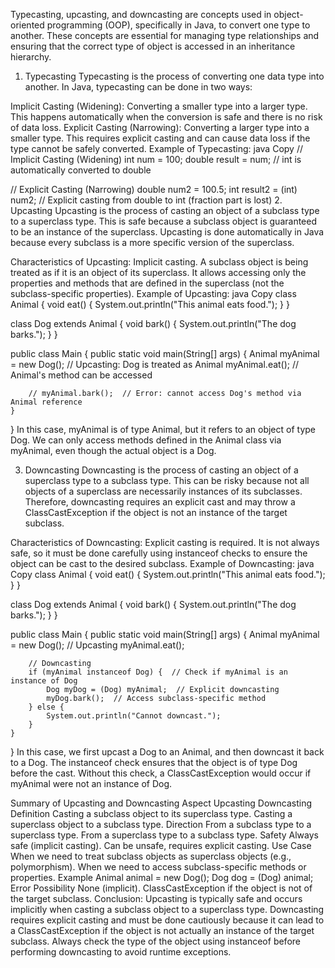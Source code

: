 Typecasting, upcasting, and downcasting are concepts used in object-oriented programming (OOP), specifically in Java, to convert one type to another. These concepts are essential for managing type relationships and ensuring that the correct type of object is accessed in an inheritance hierarchy.

1. Typecasting
   Typecasting is the process of converting one data type into another. In Java, typecasting can be done in two ways:

Implicit Casting (Widening): Converting a smaller type into a larger type. This happens automatically when the conversion is safe and there is no risk of data loss.
Explicit Casting (Narrowing): Converting a larger type into a smaller type. This requires explicit casting and can cause data loss if the type cannot be safely converted.
Example of Typecasting:
java
Copy
// Implicit Casting (Widening)
int num = 100;
double result = num; // int is automatically converted to double

// Explicit Casting (Narrowing)
double num2 = 100.5;
int result2 = (int) num2; // Explicit casting from double to int (fraction part is lost)
2. Upcasting
   Upcasting is the process of casting an object of a subclass type to a superclass type. This is safe because a subclass object is guaranteed to be an instance of the superclass. Upcasting is done automatically in Java because every subclass is a more specific version of the superclass.

Characteristics of Upcasting:
Implicit casting.
A subclass object is being treated as if it is an object of its superclass.
It allows accessing only the properties and methods that are defined in the superclass (not the subclass-specific properties).
Example of Upcasting:
java
Copy
class Animal {
void eat() {
System.out.println("This animal eats food.");
}
}

class Dog extends Animal {
void bark() {
System.out.println("The dog barks.");
}
}

public class Main {
public static void main(String[] args) {
Animal myAnimal = new Dog();  // Upcasting: Dog is treated as Animal
myAnimal.eat();  // Animal's method can be accessed

        // myAnimal.bark();  // Error: cannot access Dog's method via Animal reference
    }
}
In this case, myAnimal is of type Animal, but it refers to an object of type Dog. We can only access methods defined in the Animal class via myAnimal, even though the actual object is a Dog.

3. Downcasting
   Downcasting is the process of casting an object of a superclass type to a subclass type. This can be risky because not all objects of a superclass are necessarily instances of its subclasses. Therefore, downcasting requires an explicit cast and may throw a ClassCastException if the object is not an instance of the target subclass.

Characteristics of Downcasting:
Explicit casting is required.
It is not always safe, so it must be done carefully using instanceof checks to ensure the object can be cast to the desired subclass.
Example of Downcasting:
java
Copy
class Animal {
void eat() {
System.out.println("This animal eats food.");
}
}

class Dog extends Animal {
void bark() {
System.out.println("The dog barks.");
}
}

public class Main {
public static void main(String[] args) {
Animal myAnimal = new Dog();  // Upcasting
myAnimal.eat();

        // Downcasting
        if (myAnimal instanceof Dog) {  // Check if myAnimal is an instance of Dog
            Dog myDog = (Dog) myAnimal;  // Explicit downcasting
            myDog.bark();  // Access subclass-specific method
        } else {
            System.out.println("Cannot downcast.");
        }
    }
}
In this case, we first upcast a Dog to an Animal, and then downcast it back to a Dog. The instanceof check ensures that the object is of type Dog before the cast. Without this check, a ClassCastException would occur if myAnimal were not an instance of Dog.

Summary of Upcasting and Downcasting
Aspect	Upcasting	Downcasting
Definition	Casting a subclass object to its superclass type.	Casting a superclass object to a subclass type.
Direction	From a subclass type to a superclass type.	From a superclass type to a subclass type.
Safety	Always safe (implicit casting).	Can be unsafe, requires explicit casting.
Use Case	When we need to treat subclass objects as superclass objects (e.g., polymorphism).	When we need to access subclass-specific methods or properties.
Example	Animal animal = new Dog();	Dog dog = (Dog) animal;
Error Possibility	None (implicit).	ClassCastException if the object is not of the target subclass.
Conclusion:
Upcasting is typically safe and occurs implicitly when casting a subclass object to a superclass type.
Downcasting requires explicit casting and must be done cautiously because it can lead to a ClassCastException if the object is not actually an instance of the target subclass.
Always check the type of the object using instanceof before performing downcasting to avoid runtime exceptions.